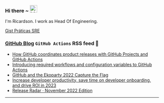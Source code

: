 ### Hi there ~ <img src="https://user-images.githubusercontent.com/1303154/88677602-1635ba80-d120-11ea-84d8-d263ba5fc3c0.gif" width="24px" alt="hi">

I'm Ricardson. I work as Head Of Engineering.

[Gist Práticas SRE](https://gist.github.com/r1w1s1/1ca63e1afb467410ddbb9081214a51ac)

### [GitHub Blog](https://github.blog/) `GitHub Actions` RSS feed 📖

<!--START_SECTION:feed-->
* [How GitHub coordinates product releases with GitHub Projects and GitHub Actions](https:&#x2F;&#x2F;github.blog&#x2F;2023-01-19-how-github-coordinates-product-releases-with-github-projects-and-github-actions&#x2F;)
* [Introducing required workflows and configuration variables to GitHub Actions](https:&#x2F;&#x2F;github.blog&#x2F;2023-01-10-introducing-required-workflows-and-configuration-variables-to-github-actions&#x2F;)
* [GitHub and the Ekoparty 2022 Capture the Flag](https:&#x2F;&#x2F;github.blog&#x2F;2022-12-30-github-and-the-ekoparty-2022-capture-the-flag&#x2F;)
* [Increase developer productivity, save time on developer onboarding, and drive ROI in 2023](https:&#x2F;&#x2F;github.blog&#x2F;2022-12-20-increase-developer-productivity-save-time-on-developer-onboarding-and-drive-roi-in-2023&#x2F;)
* [Release Radar · November 2022 Edition](https:&#x2F;&#x2F;github.blog&#x2F;2022-12-16-release-radar-nov-2022&#x2F;)
<!--END_SECTION:feed-->

---------

<!--
**r1williams/r1williams** is a ✨ _special_ ✨ repository because its `README.md` (this file) appears on your GitHub profile.


